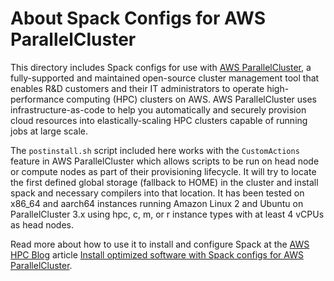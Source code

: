 # About Spack Configs for AWS ParallelCluster

This directory includes Spack configs for use with [AWS ParallelCluster](https://docs.aws.amazon.com/parallelcluster/index.html), a fully-supported and maintained open-source cluster management tool that enables R&D customers and their IT administrators to operate high-performance computing (HPC) clusters on AWS. AWS ParallelCluster uses infrastructure-as-code to help you automatically and securely provision cloud resources into elastically-scaling HPC clusters capable of running jobs at large scale.

The `postinstall.sh` script included here works with the `CustomActions` feature in AWS ParallelCluster which allows scripts to be run on head node or compute nodes as part of their provisioning lifecycle. It will try to locate the first defined global storage (fallback to HOME) in the cluster and install spack and necessary compilers into that location. It has been tested on x86_64 and aarch64 instances running Amazon Linux 2 and Ubuntu on ParallelCluster 3.x using hpc, c, m, or r instance types with at least 4 vCPUs as head nodes.

Read more about how to use it to install and configure Spack at the [AWS HPC Blog](https://aws.amazon.com/blogs/hpc/) article [Install optimized software with Spack configs for AWS ParallelCluster](https://aws.amazon.com/blogs/hpc/install-optimized-software-with-spack-configs-for-aws-parallelcluster/).

